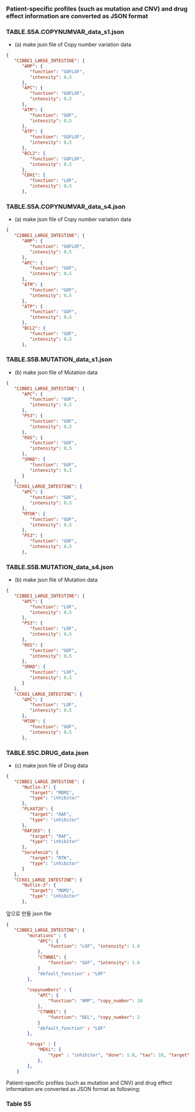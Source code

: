 ### Patient-specific profiles (such as mutation and CNV) and drug effect information are converted as JSON format

### TABLE.S5A.COPYNUMVAR_data_s1.json

* (a) make json file of Copy number variation data

```json
{
   "C2BBE1_LARGE_INTESTINE": {
      "AMP": {
         "function": "GOFLOF", 
         "intensity": 0.5
      }, 
      "APC": {
         "function": "GOFLOF", 
         "intensity": 0.5
      }, 
      "ATM": {
         "function": "GOF", 
         "intensity": 0.5
      }, 
      "ATP": {
         "function": "GOFLOF", 
         "intensity": 0.5
      }, 
      "BCL2": {
         "function": "GOFLOF", 
         "intensity": 0.5
      }, 
      "CDH1": {
         "function": "LOF", 
         "intensity": 0.5
      }, 
```

### TABLE.S5A.COPYNUMVAR_data_s4.json

* (a) make json file of Copy number variation data 

```json
{
   "C2BBE1_LARGE_INTESTINE": {
      "AMP": {
         "function": "GOFLOF", 
         "intensity": 0.5
      }, 
      "APC": {
         "function": "GOF", 
         "intensity": 0.5
      }, 
      "ATM": {
         "function": "GOF", 
         "intensity": 0.5
      }, 
      "ATP": {
         "function": "GOF", 
         "intensity": 0.5
      }, 
      "BCL2": {
         "function": "GOF", 
         "intensity": 0.5
      }, 
```

### TABLE.S5B.MUTATION_data_s1.json

* (b) make json file of Mutation data

```json
{
   "C2BBE1_LARGE_INTESTINE": {
      "APC": {
         "function": "GOF", 
         "intensity": 0.5
      }, 
      "P53": {
         "function": "GOF", 
         "intensity": 0.5
      }, 
      "ROS": {
         "function": "GOF", 
         "intensity": 0.5
      }, 
      "SMAD": {
         "function": "GOF", 
         "intensity": 0.5
      }
   }, 
   "CCK81_LARGE_INTESTINE": {
      "APC": {
         "function": "GOF", 
         "intensity": 0.5
      }, 
      "MTOR": {
         "function": "GOF", 
         "intensity": 0.5
      }, 
      "P53": {
         "function": "GOF", 
         "intensity": 0.5
      }, 
```

### TABLE.S5B.MUTATION_data_s4.json

* (b) make json file of Mutation data

```json
{
   "C2BBE1_LARGE_INTESTINE": {
      "APC": {
         "function": "LOF", 
         "intensity": 0.5
      }, 
      "P53": {
         "function": "LOF", 
         "intensity": 0.5
      }, 
      "ROS": {
         "function": "GOF", 
         "intensity": 0.5
      }, 
      "SMAD": {
         "function": "LOF", 
         "intensity": 0.5
      }
   }, 
   "CCK81_LARGE_INTESTINE": {
      "APC": {
         "function": "LOF", 
         "intensity": 0.5
      }, 
      "MTOR": {
         "function": "GOF", 
         "intensity": 0.5
      }, 
```

### TABLE.S5C.DRUG_data.json

* (c) make json file of Drug data

```json
{
   "C2BBE1_LARGE_INTESTINE": {
      "Nutlin-3": {
         "target": "MDM2", 
         "type": "inhibitor"
      }, 
      "PLX4720": {
         "target": "RAF", 
         "type": "inhibitor"
      }, 
      "RAF265": {
         "target": "RAF", 
         "type": "inhibitor"
      }, 
      "Sorafenib": {
         "target": "RTK", 
         "type": "inhibitor"
      }
   }, 
   "CCK81_LARGE_INTESTINE": {
      "Nutlin-3": {
         "target": "MDM2", 
         "type": "inhibitor"
      }, 
```

앞으로 만들 json file
```json
{
   "C2BBE1_LARGE_INTESTINE": {
        "mutations" : {
            "APC": {
                "function": "LOF", "intensity": 1.0
            }, 
            "CTNNB1": {
                "function": "GOF", "intensity": 1.0
            }
            "default_function" : "LOF"
        }, 
        
        "copynumbers" : {
            "APC": {
                "function": "AMP", "copy_number": 10
            }, 
            "CTNNB1": {
                "function": "DEL", "copy_number": 2
            }
            "default_function" : "LOF"
        }, 

        "drugs" : {
            "MEKi": {
                "type" : "inhibitor", "dose": 1.0, "tau": 10, "target": "MEK"
            }, 
        },
    }
```

Patient-specific profiles (such as mutation and CNV) and drug effect information 
are converted as JSON format as following: 


### Table S5

